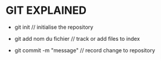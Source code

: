 # GIT EXPLAINED

* git init  // initialise the repository

* git add nom du fichier // track or add files to index

* git commit -m "message" // record change to repository
